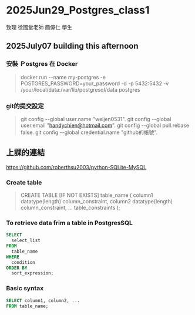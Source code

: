 # 2025Jun29_Postgres_class1
致理 徐國堂老師 
        簡偉仁 學生

## 2025July07 building this afternoon
### 安裝 Ｐostgres 在 Docker 
> docker run --name my-postgres -e POSTGRES_PASSWORD=your_password -d -p 5432:5432 -v /your/local/data:/var/lib/postgresql/data postgres
    
### git的提交設定
> git config --global user.name "weijen0531". 
> git config --global user.email "handychien@hotmail.com". 
> git config --global pull.rebase false. 
> git config --global credential.name "github的帳號". 

## 上課的連結
https://github.com/roberthsu2003/python-SQLite-MySQL

### Create table 
> CREATE TABLE [IF NOT EXISTS] table_name (
   column1 datatype(length) column_constraint,
   column2 datatype(length) column_constraint,
   ...
   table_constraints
);
>
### To retrieve data frim a table in PostgresSQL
``` sql
SELECT 
  select_list 
FROM 
  table_name 
WHERE 
  condition 
ORDER BY 
  sort_expression;
```
 
###  Basic syntax
``` sql
SELECT column1, column2, ...
FROM table_name;
```
